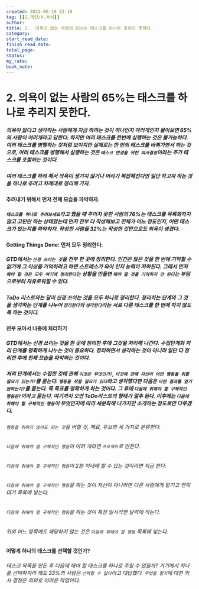 ```yaml
---
created: 2022-06-19 23:19
tag: [[2.개인/H.독서]]
author:
title: 2.  의욕이 없는 사람의 65%는 태스크를 하나로 추리지 못한다.
category:
start_read_date:
finish_read_date:
total_page:
status:
my_rate: 
book_note:
---
```

# 2.  의욕이 없는 사람의 65%는 태스크를 하나로 추리지 못한다.
##### 의욕이 없다고 생각하는 사람에게 지금 하려는 것이 하나인지 여러개인지 물어보면 65%의 사람이 여러개라고 답한다. 하지만 여러 태스크를 한번에 실행하는 것은 불가능하다. 여러 태스크를 병행하는 것처럼 보이지만 실제로는 한 번의 태스크를 바꿔가면서 하는 것으로, 여러 태스크를 병행해서 실행하는 것은 `태스크 변경을 위한 의사결정`이라는 추가 태스크를 포함하는 것이다.
##### 여러 태스크를 하려 해서 의욕이 생기지 않거나 머리가 복잡해진다면 일단 하고자 하는 것을 하나로 추려고 차례대로 정리해 가자.

#### 추려내기 위해서 먼저 전체 모습을 파악하자.
##### `태스크를 하나로 추려보세요`라고 했을 때 추리지 못한 사람의 76%는 태스크를 목록화하지 않고 고민만 하는 상태였는데 먼저 전부 다 작성해보고 전체가 어느 정도인지, 어떤 태스크가 있는지를 파악하자. 작성한 사람들 32%는 작성한 것만으로도 의욕이 생겼다.

#### Getting Things Done: 먼저 모두 정리한다.
##### GTD에서는 `신경 쓰이는 것`을 전부 한 곳에 정리한다. 인간은 많은 것을 한 번에 기억할 수 없기에 그 이상을 기억하려고 하면 스트레스가 되어 인지 능력이 저하된다. 그래서 먼저 `해야 할 것은 모두 여기에 정리한다`는 상황을 만들면 `해야 할 것을 기억하지 안 된다`는 부담으로부터 자유로워질 수 있다.
##### ToDo 리스트와는 달리 신경 쓰이는 것을 모두 하나로 정리한다. 정리하는 단계와 그 것을 생각하는 단계를 나누어 `정리한다`와 `생각한다`라는 서로 다른 태스크를 한 번에 하지 않도록 하는 것이다.

#### 전부 모아서 나중에 처리하기
##### GTD에서는 신경 쓰이는 것을 한 곳에 정리한 후에 그것을 처리해 나간다. 수집단계와 처리 단계를 명확하게 나누는 것이 중요하다. 정리하면서 생각하는 것이 아니라 일단 다 정리한 후에 전체 모습을 파악하는 것이다.

##### 처리 단계에서는 수집한 것에 관해 `이것은 무엇인가?`, `이것에 관해 자신이 어떤 행동을 취할 필요가 있는가?`를 묻는다. `행동을 취할 필요가 있다`라고 생각했다면 다음은 `어떤 결과를 얻기 원하는가?`를 묻는다. 즉 목표를 명확하게 하는 것이다. 그 후에 `다음에 취해야 할 구체적인 행동은?`이라고 묻는다. 여기까지 오면 ToDo리스트의 형태가 얼추 된다.  이후에는 `다음에 취해야 할 구체적인 행동`이 무엇인지에 따라 세분화해 나가지만 소개하는 정도로만 다루겠다.
######  `행동을 취하지 않아도 되는 것`을 버릴 것, 재료, 유보의 세 가지로 분류한다.
###### `다음에 취해야 할 구체적인 행동`이 여러 개라면 `프로젝트`로 만든다.
###### `다음에 취해야 할 구체적인 행동`이 2분 이내에 할 수 있는 것이라면 지금 한다.
###### `다음에 취해야 할 구체적인 행동`을 하는 것이 자신이 아니라면 다른 사람에게 맡기고 연락 대기 목록에 넣는다.
###### `다음에 취해야 할 구체적인 행동`을 하는 것이 특정 일시라면 달력에 적는다.
###### 위의 어느 항목에도 해당하지 않는 것은 `다음에 취해야 할 행동` 목록에 넣는다.

#### 어떻게 하나의 태스크를 선택할 것인가?
###### 태스크 목록을 만든 후 다음에 해야 할 태스크를 하나로 추릴 수 있을까? 거기에서 하나를 선택하자라 해도 33%의 사람은 `선택할 수 없다`라고 대답했다. `무엇을 할지`에 대한 의사 결정은 의외로 어려운 작업이다.
